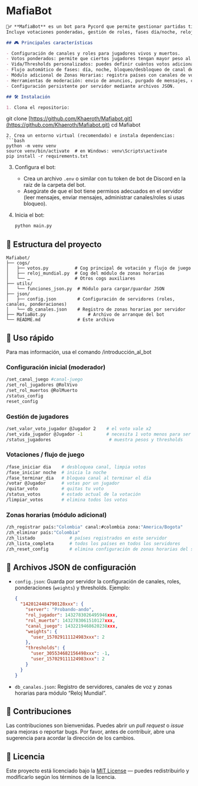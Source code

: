# MafiaBot

```markdown
🕵️‍♂️ **MafiaBot** es un bot para Pycord que permite gestionar partidas tipo *Mafia / Werewolf* en servidores de Discord.  
Incluye votaciones ponderadas, gestión de roles, fases día/noche, relojes de zona horaria y herramientas útiles para moderación de partidas.

## 🎮 Principales características

- Configuración de canales y roles para jugadores vivos y muertos.  
- Votos ponderados: permite que ciertos jugadores tengan mayor peso al votar.  
- Vida/Thresholds personalizados: puedes definir cuántos votos adicionales (o menos) necesita un jugador para ser linchado.  
- Flujo automático de fases: día, noche, bloqueo/desbloqueo de canal de juego.  
- Módulo adicional de Zonas Horarias: registra países con canales de voz que muestran la hora local cada 10 minutos.  
- Herramientas de moderación: envio de anuncios, purgado de mensajes, cuenta regresiva, etc.  
- Configuración persistente por servidor mediante archivos JSON.

## 🛠️ Instalación

1. Clona el repositorio:
```

git clone [https://github.com/Khaeroth/Mafiabot.git](https://github.com/Khaeroth/Mafiabot.git)
cd Mafiabot

````
2. Crea un entorno virtual (recomendado) e instala dependencias:
```bash
python -m venv venv
source venv/bin/activate  # en Windows: venv\Scripts\activate
pip install -r requirements.txt
````

3. Configura el bot:

   * Crea un archivo `.env` o similar con tu token de bot de Discord en la raiz de la carpeta del bot.
   * Asegúrate de que el bot tiene permisos adecuados en el servidor (leer mensajes, enviar mensajes, administrar canales/roles si usas bloqueo).
4. Inicia el bot:

   ```bash
   python main.py
   ```

## 📁 Estructura del proyecto

```
Mafiabot/
├── cogs/
│   ├── votos.py          # Cog principal de votación y flujo de juego
│   ├── reloj_mundial.py  # Cog del módulo de zonas horarias
│   └── …                 # Otros cogs auxiliares
├── utils/
│   └── funciones_json.py  # Módulo para cargar/guardar JSON
├── json/
│   ├── config.json        # Configuración de servidores (roles, canales, ponderaciones)
│   └── db_canales.json    # Registro de zonas horarias por servidor
├── MafiaBot.py                # Archivo de arranque del bot
└── README.md              # Este archivo
```

## 🧠 Uso rápido

Para mas información, usa el comando /introducción_al_bot

### Configuración inicial (moderador)

```bash
/set_canal_juego #canal-juego
/set_rol_jugadores @RolVivo
/set_rol_muertos @RolMuerto
/status_config
reset_config
```

### Gestión de jugadores

```bash
/set_valor_voto_jugador @Jugador 2    # el voto vale x2
/set_vida_jugador @Jugador -1         # necesita 1 voto menos para ser linchado
/status_jugadores                      # muestra pesos y thresholds
```

### Votaciones / flujo de juego

```bash
/fase_iniciar dia    # desbloquea canal, limpia votos
/fase_iniciar noche  # inicia la noche
/fase_terminar_dia   # bloquea canal al terminar el día
/votar @Jugador      # votas por un jugador
/quitar_voto         # quitas tu voto
/status_votos        # estado actual de la votación
/limpiar_votos       # elimina todos los votos
```

### Zonas horarias (módulo adicional)

```bash
/zh_registrar país:"Colombia" canal:#colombia zona:"America/Bogota"
/zh_eliminar país:"Colombia"
/zh_listado             # países registrados en este servidor
/zh_lista_completa      # todos los países en todos los servidores
/zh_reset_config        # elimina configuración de zonas horarias del servidor
```

## 📌 Archivos JSON de configuración

* `config.json`: Guarda por servidor la configuración de canales, roles, ponderaciones (`weights`) y thresholds.
  Ejemplo:

  ```json
  {
    "1420124484790128xxx": {
      "server": "Probando-ando",
      "rol_jugador": 1432783026495946xxx,
      "rol_muerto": 1432783061510127xxx,
      "canal_juego": 1432219468620238xxx,
      "weights": {
        "user_157029111124983xxx": 2
      },
      "thresholds": {
        "user_305534682156498xxx": -1,
        "user_157029111124983xxx": 2
      }
    }
  }
  ```
* `db_canales.json`: Registro de servidores, canales de voz y zonas horarias para módulo “Reloj Mundial”.

## 🧩 Contribuciones

Las contribuciones son bienvenidas. Puedes abrir un *pull request* o *issue* para mejoras o reportar bugs.
Por favor, antes de contribuir, abre una sugerencia para acordar la dirección de los cambios.

## 📄 Licencia

Este proyecto está licenciado bajo la [MIT License](LICENSE) — puedes redistribuirlo y modificarlo según los términos de la licencia.

```
